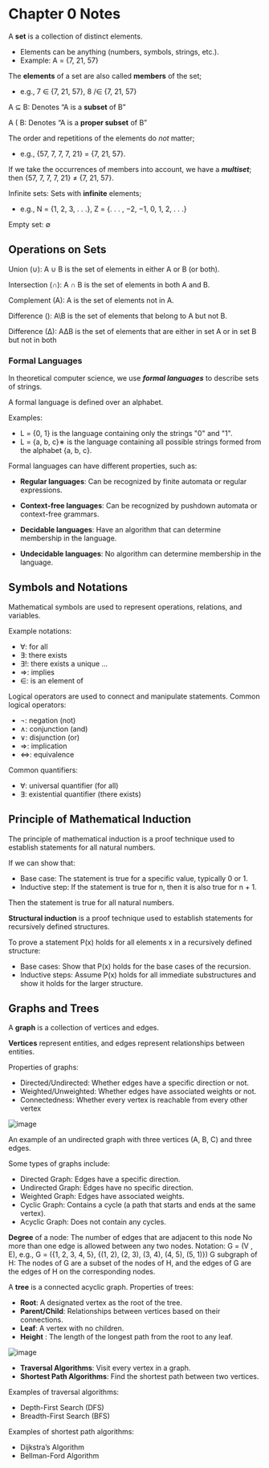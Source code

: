# Chapter 0 Notes

A **set** is a collection of distinct elements.
 - Elements can be anything (numbers, symbols, strings, etc.).
 - Example: A = {7, 21, 57}

The **elements** of a set are also called **members** of the set;
- e.g., 7 ∈ {7, 21, 57}, 8 /∈ {7, 21, 57}

A ⊆ B: Denotes “A is a **subset** of B”

A ( B: Denotes “A is a **proper subset** of B”

The order and repetitions of the elements do *not* matter;
- e.g., {57, 7, 7, 7, 21} = {7, 21, 57}.

If we take the occurrences of members into account, we have a ***multiset***;
then {57, 7, 7, 7, 21} ≠ {7, 21, 57}.

Infinite sets: Sets with **infinite** elements;
- e.g., N = {1, 2, 3, . . .}, Z = {. . . , −2, −1, 0, 1, 2, . . .}

Empty set: ∅

## Operations on Sets
Union (∪): A ∪ B is the set of elements in either A or B (or both).

Intersection (∩): A ∩ B is the set of elements in both A and B.

Complement (A): A is the set of elements not in A.

Difference (\): A\B is the set of elements that belong to A but not B.

Difference (∆): A∆B is the set of elements that are either in set A or
in set B but not in both

### Formal Languages
In theoretical computer science, we use ***formal languages*** to describe sets of strings.

A formal language is defined over an alphabet.

Examples:
 - L = {0, 1} is the language containing only the strings "0" and "1".
 - L = {a, b, c}∗ is the language containing all possible strings formed from
the alphabet {a, b, c}.

Formal languages can have different properties, such as:

- **Regular languages**: Can be recognized by finite automata or regular
expressions.

- **Context-free languages**: Can be recognized by pushdown automata
or context-free grammars.

- **Decidable languages**: Have an algorithm that can determine
membership in the language.

- **Undecidable languages**: No algorithm can determine membership in
the language.

## Symbols and Notations
Mathematical symbols are used to represent operations, relations, and
variables.

Example notations:
- ∀: for all
- ∃: there exists
- ∃!: there exists a unique ...
- ⇒: implies
- ∈: is an element of

Logical operators are used to connect and manipulate statements.
Common logical operators:

- ¬: negation (not)
- ∧: conjunction (and)
- ∨: disjunction (or)
- ⇒: implication
- ⇔: equivalence

Common quantifiers:
- ∀: universal quantifier (for all)
- ∃: existential quantifier (there exists)

## Principle of Mathematical Induction

The principle of mathematical induction is a proof technique used to
establish statements for all natural numbers.

If we can show that:
- Base case: The statement is true for a specific value, typically 0 or 1.
- Inductive step: If the statement is true for n, then it is also true for n + 1.

Then the statement is true for all natural numbers.

**Structural induction** is a proof technique used to establish statements for
recursively defined structures.

To prove a statement P(x) holds for all elements x in a recursively defined
structure:

- Base cases: Show that P(x) holds for the base cases of the recursion.
- Inductive steps: Assume P(x) holds for all immediate substructures and show it holds for the larger structure.

## Graphs and Trees

A **graph** is a collection of vertices and edges.

**Vertices** represent entities, and edges represent relationships between
entities.

Properties of graphs:
- Directed/Undirected: Whether edges have a specific direction or not.
- Weighted/Unweighted: Whether edges have associated weights or
not.
- Connectedness: Whether every vertex is reachable from every other
vertex

![image](https://github.com/user-attachments/assets/876af5bf-2467-4648-b562-7f052cc25b53)

An example of an undirected graph with three vertices (A, B, C) and three
edges.

Some types of graphs include:
- Directed Graph: Edges have a specific direction.
- Undirected Graph: Edges have no specific direction.
- Weighted Graph: Edges have associated weights.
- Cyclic Graph: Contains a cycle (a path that starts and ends at the
same vertex).
- Acyclic Graph: Does not contain any cycles.

**Degree** of a node: The number of edges that are adjacent to this node
No more than one edge is allowed between any two nodes.
Notation: G = (V , E),
e.g., G = ({1, 2, 3, 4, 5}, {(1, 2), (2, 3), (3, 4), (4, 5), (5, 1)})
G subgraph of H: The nodes of G are a subset of the nodes of H, and
the edges of G are the edges of H on the corresponding nodes.

A **tree** is a connected acyclic graph.
Properties of trees:
- **Root**: A designated vertex as the root of the tree.
- **Parent/Child**: Relationships between vertices based on their
connections.
- **Leaf**: A vertex with no children.
- **Height** : The length of the longest path from the root to any leaf.

![image](https://github.com/user-attachments/assets/2ea3d727-7764-4b9c-8867-caae4e6577e0)

- **Traversal Algorithms**: Visit every vertex in a graph.
- **Shortest Path Algorithms**: Find the shortest path between two
vertices.

Examples of traversal algorithms:
- Depth-First Search (DFS)
- Breadth-First Search (BFS)

Examples of shortest path algorithms:
- Dijkstra’s Algorithm
- Bellman-Ford Algorithm
